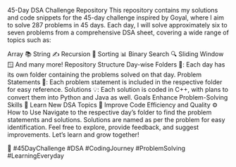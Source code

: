 45-Day DSA Challenge Repository
This repository contains my solutions and code snippets for the 45-day challenge inspired by Goyal, where I aim to solve 287 problems in 45 days. Each day, I will solve approximately six to seven problems from a comprehensive DSA sheet, covering a wide range of topics such as:

Array 📚
String ✍️
Recursion 🔁
Sorting 📊
Binary Search 🔍
Sliding Window 🪟
And many more!
Repository Structure
Day-wise Folders 📅: Each day has its own folder containing the problems solved on that day.
Problem Statements 📄: Each problem statement is included in the respective folder for easy reference.
Solutions 💡: Each solution is coded in C++, with plans to convert them into Python and Java as well.
Goals
Enhance Problem-Solving Skills 🧠
Learn New DSA Topics 📘
Improve Code Efficiency and Quality ⚙️
How to Use
Navigate to the respective day’s folder to find the problem statements and solutions.
Solutions are named as per the problem for easy identification.
Feel free to explore, provide feedback, and suggest improvements. Let’s learn and grow together!

🔗 #45DayChallenge #DSA #CodingJourney #ProblemSolving #LearningEveryday
